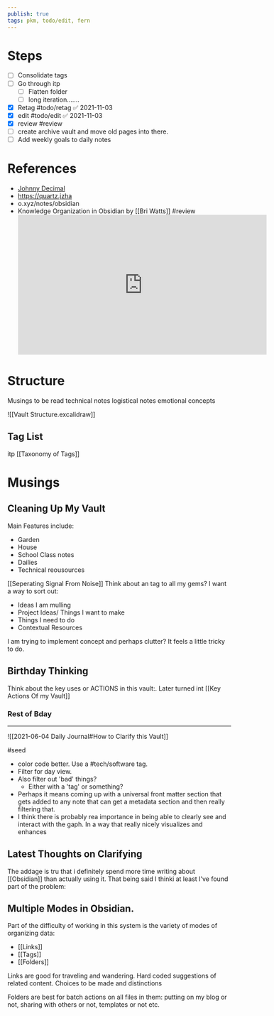 ```yaml
---
publish: true
tags: pkm, todo/edit, fern
---
```




# Steps
- [ ] Consolidate tags
- [ ] Go through itp
	- [ ] Flatten folder
	- [ ] long iteration.......
- [x] Retag #todo/retag ✅ 2021-11-03
- [x] edit #todo/edit ✅ 2021-11-03
- [x] review #review 
- [ ] create archive vault and move old pages into there. 
- [ ] Add weekly goals to daily notes
# References

- [Johnny Decimal](https://johnnydecimal.com/)
- https://quartz.jzha
- o.xyz/notes/obsidian
- Knowledge Organization in Obsidian by [[Bri Watts]] #review 
	<iframe width="560" height="315" src="https://www.youtube.com/embed/cGQBOqvPK50" title="YouTube video player" frameborder="0" allow="accelerometer; autoplay; clipboard-write; encrypted-media; gyroscope; picture-in-picture" allowfullscreen></iframe>
# Structure
Musings to be read
technical notes
logistical notes
emotional concepts


![[Vault Structure.excalidraw]]

## Tag List
itp
[[Taxonomy of Tags]]




# Musings
## Cleaning Up My Vault
Main Features include:
- Garden
- House
- School Class notes
- Dailies
- Technical reousources



[[Seperating Signal From Noise]]
Think about an  tag to all my gems?
I want a way to sort out:
- Ideas I am mulling
- Project Ideas/ Things I want to make
- Things I need to do
- Contextual Resources

I am trying to implement concept and perhaps clutter?
It feels a little tricky to do.

##  Birthday Thinking
Think about the key uses or ACTIONS in this vault:.
Later turned int 
[[Key Actions Of my Vault]]


### Rest of Bday
---
![[2021-06-04 Daily Journal#How to Clarify this Vault]]

#seed  


- color code better. Use a  #tech/software tag.
- Filter for day view.
- Also filter out 'bad' things?
	- Either with a 'tag' or something?
- Perhaps it means coming up with a universal front matter section that gets added to any note that can get a metadata section and then really filtering that.
- I think there is probably rea importance in being able to clearly see and interact with the gaph. In a way that really nicely visualizes and enhances

## Latest Thoughts on Clarifying
The addage is tru that i definitely spend more time writing about [[Obsidian]] than actually using it. That being said I thinki at least I've found part of the problem:

## Multiple Modes in Obsidian.
Part of the difficulty of working in this system is the variety of modes of organizing data:
- [[Links]]
- [[Tags]]
- [[Folders]] 

Links are good for traveling and wandering. Hard coded suggestions of related content. Choices to be made and distinctions

Folders are best for batch actions on all files in them: putting on my blog or not, sharing with others or not, templates or not etc.
